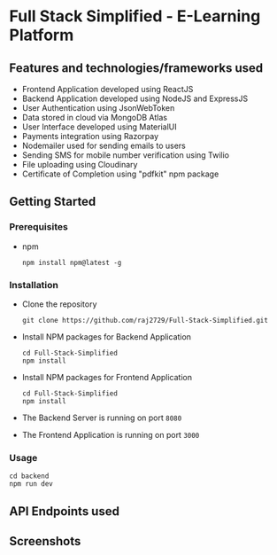 # Full Stack Simplified - E-Learning Platform

<!-- ## Project Structure

```
.
├── config/             -> Contains function to connect database
├── controllers/        -> Backend logic for the api endpoints
├── models/             -> Contains database models
├── routes/             -> Defines api endpoints
├── test/               -> Contains tests using chai and mocha
├── index.js            -> Main File
└── package.json        -> Npm package.json file
``` -->

## Features and technologies/frameworks used

- Frontend Application developed using ReactJS
- Backend Application developed using NodeJS and ExpressJS
- User Authentication using JsonWebToken
- Data stored in cloud via MongoDB Atlas
- User Interface developed using MaterialUI
- Payments integration using Razorpay
- Nodemailer used for sending emails to users
- Sending SMS for mobile number verification using Twilio
- File uploading using Cloudinary
- Certificate of Completion using "pdfkit" npm package

<!-- GETTING STARTED -->

## Getting Started

### Prerequisites

- npm
  ```
  npm install npm@latest -g
  ```

### Installation

- Clone the repository
  ```
  git clone https://github.com/raj2729/Full-Stack-Simplified.git
  ```
- Install NPM packages for Backend Application

  ```
  cd Full-Stack-Simplified
  npm install
  ```

- Install NPM packages for Frontend Application

  ```
  cd Full-Stack-Simplified
  npm install
  ```

- The Backend Server is running on port `8080`
- The Frontend Application is running on port `3000`

### Usage

```
cd backend
npm run dev
```

## API Endpoints used


## Screenshots
